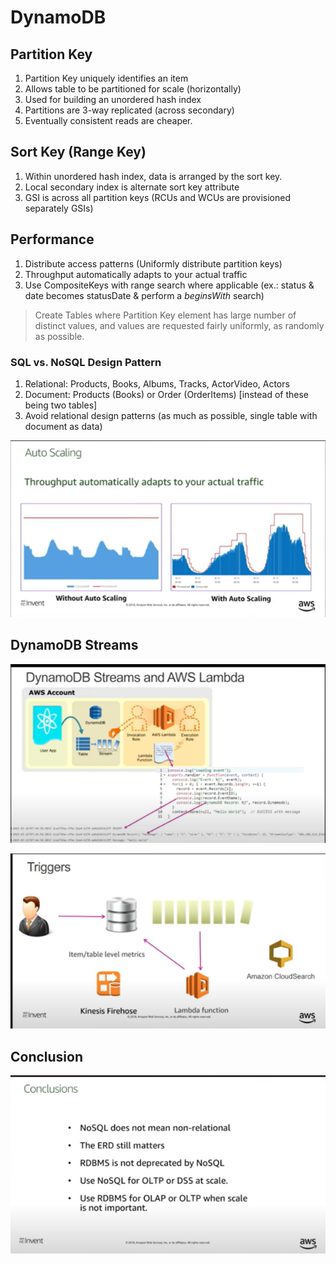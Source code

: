# DynamoDB

## Partition Key
1. Partition Key uniquely identifies an item
2. Allows table to be partitioned for scale (horizontally)
3. Used for building an unordered hash index
4. Partitions are 3-way replicated (across secondary)
4. Eventually consistent reads are cheaper.

## Sort Key (Range Key)
1. Within unordered hash index, data is arranged by the sort key.
2. Local secondary index is alternate sort key attribute
3. GSI is across all partition keys (RCUs and WCUs are provisioned separately GSIs)

## Performance

1. Distribute access patterns (Uniformly distribute partition keys)
2. Throughput automatically adapts to your actual traffic
3. Use CompositeKeys with range search where applicable (ex.: status & date becomes statusDate & perform a _beginsWith_ search)

> Create Tables where Partition Key element has large number of distinct values, and values are requested fairly uniformly, as randomly as possible.

### SQL vs. NoSQL Design Pattern

1. Relational: Products, Books, Albums, Tracks, ActorVideo, Actors
2. Document: Products (Books) or Order (OrderItems) [instead of these being two tables]
3. Avoid relational design patterns (as much as possible, single table with document as data)

![Alt text](image.png)

## DynamoDB Streams

![Alt text](image-1.png)

![Alt text](image-2.png)

## Conclusion

![Alt text](image-3.png)